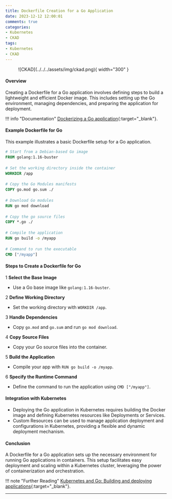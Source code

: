 ```yaml
---
title: Dockerfile Creation for a Go Application
date: 2023-12-12 12:00:01
comments: true
categories:
- Kubernetes
- CKAD
tags:
- Kubernetes
- CKAD
---
```


<!-- markdownlint-disable MD033 -->
<figure markdown="span">
  ![CKAD](../../../assets/img/ckad.png){ width="300" }
</figure>

#### Overview

Creating a Dockerfile for a Go application involves defining steps to build a lightweight and efficient Docker image. This includes setting up the Go environment, managing dependencies, and preparing the application for deployment.

!!! info "Documentation"
    [Dockerizing a Go application](https://docs.docker.com/language/golang/build-images/){:target="_blank"}.

#### Example Dockerfile for Go

This example illustrates a basic Dockerfile setup for a Go application.

```Dockerfile
# Start from a Debian-based Go image
FROM golang:1.16-buster

# Set the working directory inside the container
WORKDIR /app

# Copy the Go Modules manifests
COPY go.mod go.sum ./

# Download Go modules
RUN go mod download

# Copy the go source files
COPY *.go ./

# Compile the application
RUN go build -o /myapp

# Command to run the executable
CMD ["/myapp"]
```

#### Steps to Create a Dockerfile for Go

1 **Select the Base Image**

- Use a Go base image like `golang:1.16-buster`.  

2 **Define Working Directory**

- Set the working directory with `WORKDIR /app`.

3 **Handle Dependencies**

- Copy `go.mod` and `go.sum` and run `go mod download`.

4 **Copy Source Files**

- Copy your Go source files into the container.

5 **Build the Application**

- Compile your app with `RUN go build -o /myapp`.

6 **Specify the Runtime Command**

- Define the command to run the application using `CMD ["/myapp"]`.  

#### Integration with Kubernetes

- Deploying the Go application in Kubernetes requires building the Docker image and defining Kubernetes resources like Deployments or Services.
- Custom Resources can be used to manage application deployment and configurations in Kubernetes, providing a flexible and dynamic deployment mechanism.

#### Conclusion

A Dockerfile for a Go application sets up the necessary environment for running Go applications in containers. This setup facilitates easy deployment and scaling within a Kubernetes cluster, leveraging the power of containerization and orchestration.

!!! note "Further Reading"
    [Kubernetes and Go: Building and deploying applications](https://kubernetes.io/blog/2023/dockerizing-go-application/){:target="_blank"}.

---

